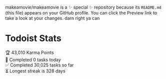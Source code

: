 makeamovie/makeamovie is a ✨ special ✨ repository because its `README.md` (this file) appears on your GitHub profile.
You can click the Preview link to take a look at your changes. darn right ya can

# Todoist Stats

<!-- TODO-IST:START -->
🏆  43,010 Karma Points           
🌸  Completed 0 tasks today           
✅  Completed 30,025 tasks so far           
⏳  Longest streak is 328 days
<!-- TODO-IST:END -->